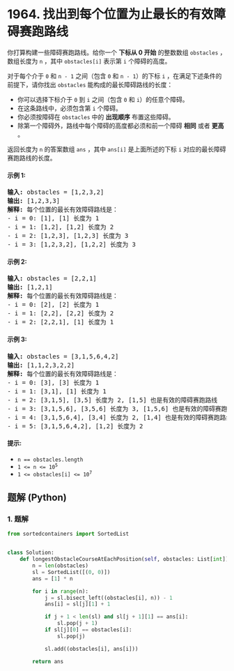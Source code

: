 # 1964. 找出到每个位置为止最长的有效障碍赛跑路线
你打算构建一些障碍赛跑路线。给你一个 **下标从 0 开始** 的整数数组 `obstacles` ，数组长度为 `n` ，其中 `obstacles[i]` 表示第 `i` 个障碍的高度。

对于每个介于 `0` 和 `n - 1` 之间（包含 `0` 和 `n - 1`）的下标  `i` ，在满足下述条件的前提下，请你找出 `obstacles` 能构成的最长障碍路线的长度：

* 你可以选择下标介于 `0` 到 `i` 之间（包含 `0` 和 `i`）的任意个障碍。
* 在这条路线中，必须包含第 `i` 个障碍。
* 你必须按障碍在 `obstacles` 中的 **出现顺序** 布置这些障碍。
* 除第一个障碍外，路线中每个障碍的高度都必须和前一个障碍 **相同** 或者 **更高** 。

返回长度为 `n` 的答案数组 `ans` ，其中 `ans[i]` 是上面所述的下标 `i` 对应的最长障碍赛跑路线的长度。

#### 示例 1:
<pre>
<strong>输入:</strong> obstacles = [1,2,3,2]
<strong>输出:</strong> [1,2,3,3]
<strong>解释:</strong> 每个位置的最长有效障碍路线是：
- i = 0: [1], [1] 长度为 1
- i = 1: [1,2], [1,2] 长度为 2
- i = 2: [1,2,3], [1,2,3] 长度为 3
- i = 3: [1,2,3,2], [1,2,2] 长度为 3
</pre>

#### 示例 2:
<pre>
<strong>输入:</strong> obstacles = [2,2,1]
<strong>输出:</strong> [1,2,1]
<strong>解释:</strong> 每个位置的最长有效障碍路线是：
- i = 0: [2], [2] 长度为 1
- i = 1: [2,2], [2,2] 长度为 2
- i = 2: [2,2,1], [1] 长度为 1
</pre>

#### 示例 3:
<pre>
<strong>输入:</strong> obstacles = [3,1,5,6,4,2]
<strong>输出:</strong> [1,1,2,3,2,2]
<strong>解释:</strong> 每个位置的最长有效障碍路线是：
- i = 0: [3], [3] 长度为 1
- i = 1: [3,1], [1] 长度为 1
- i = 2: [3,1,5], [3,5] 长度为 2, [1,5] 也是有效的障碍赛跑路线
- i = 3: [3,1,5,6], [3,5,6] 长度为 3, [1,5,6] 也是有效的障碍赛跑路线
- i = 4: [3,1,5,6,4], [3,4] 长度为 2, [1,4] 也是有效的障碍赛跑路线
- i = 5: [3,1,5,6,4,2], [1,2] 长度为 2
</pre>

#### 提示:
* `n == obstacles.length`
* <code>1 <= n <= 10<sup>5</sup></code>
* <code>1 <= obstacles[i] <= 10<sup>7</sup></code>

## 题解 (Python)

### 1. 题解
```Python
from sortedcontainers import SortedList


class Solution:
    def longestObstacleCourseAtEachPosition(self, obstacles: List[int]) -> List[int]:
        n = len(obstacles)
        sl = SortedList([(0, 0)])
        ans = [1] * n

        for i in range(n):
            j = sl.bisect_left((obstacles[i], n)) - 1
            ans[i] = sl[j][1] + 1

            if j + 1 < len(sl) and sl[j + 1][1] == ans[i]:
                sl.pop(j + 1)
            if sl[j][0] == obstacles[i]:
                sl.pop(j)

            sl.add((obstacles[i], ans[i]))

        return ans
```
